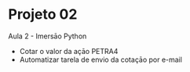 # Projeto 02 

Aula 2 - Imersāo Python
- Cotar o valor da açāo PETRA4
- Automatizar tarela de envio da cotaçāo por e-mail